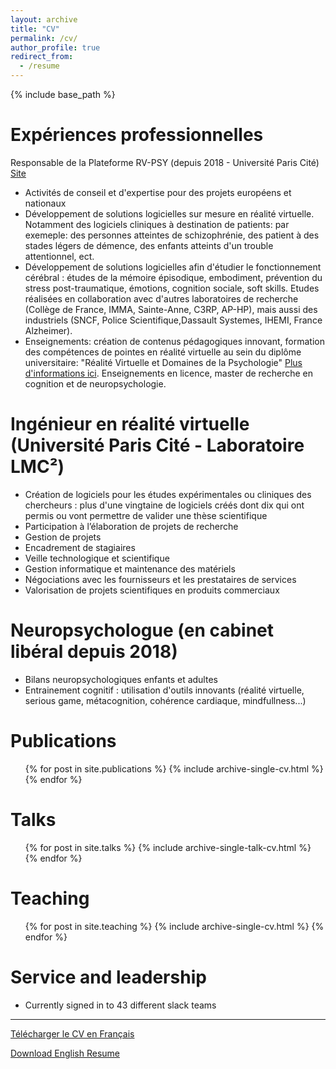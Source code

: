 ```yaml
---
layout: archive
title: "CV"
permalink: /cv/
author_profile: true
redirect_from:
  - /resume
---
```


{% include base_path %}

Expériences professionnelles
======
 Responsable de la Plateforme RV-PSY (depuis 2018 - Université Paris Cité) [Site](https://psychologie.u-paris.fr/plateforme-rv/la-plateforme-rv/)
 
  * Activités de conseil et d'expertise pour des projets européens et nationaux
  * Développement de solutions logicielles sur mesure en réalité virtuelle. Notamment des logiciels cliniques à destination de patients: par exemeple:  des personnes atteintes de schizophrénie, des patient à des stades légers de démence, des enfants atteints d'un trouble attentionnel, ect.
   * Développement de solutions logicielles afin d'étudier le fonctionnement cérébral : études de la mémoire épisodique, embodiment, prévention du stress post-traumatique, émotions, cognition sociale, soft skills. Etudes réalisées en collaboration avec d'autres laboratoires de recherche (Collège de France, IMMA, Sainte-Anne, C3RP, AP-HP), mais aussi des industriels (SNCF, Police Scientifique,Dassault Systemes, IHEMI, France Alzheimer).
   * Enseignements: création de contenus pédagogiques innovant, formation des compétences de pointes en réalité virtuelle au sein du diplôme universitaire: "Réalité Virtuelle et Domaines de la Psychologie" [Plus d'informations ici](https://odf.u-paris.fr/fr/offre-de-formation/diplome-d-universite-1/sciences-humaines-et-sociales-SHS/du-realite-virtuelle-et-domaines-de-la-psychologie-JM9B60NO.html).
   Enseignements en licence, master de recherche en cognition et de neuropsychologie.

Ingénieur en réalité virtuelle (Université Paris Cité - Laboratoire LMC²)
======
  * Création de logiciels pour les études expérimentales ou cliniques des chercheurs : plus d'une vingtaine de logiciels créés dont dix qui ont permis ou vont permettre de valider une thèse scientifique
  * Participation à l’élaboration de projets de recherche
  * Gestion de projets
  * Encadrement de stagiaires
  * Veille technologique et scientifique
  * Gestion informatique et maintenance des matériels
  * Négociations avec les fournisseurs et les prestataires de services
  * Valorisation de projets scientifiques en produits commerciaux


Neuropsychologue (en cabinet libéral depuis 2018)
======
* Bilans neuropsychologiques enfants et adultes
* Entrainement cognitif : utilisation d'outils innovants (réalité virtuelle, serious game, métacognition, cohérence cardiaque, mindfullness...)


Publications
======
  <ul>{% for post in site.publications %}
    {% include archive-single-cv.html %}
  {% endfor %}</ul>
  
Talks
======
  <ul>{% for post in site.talks %}
    {% include archive-single-talk-cv.html %}
  {% endfor %}</ul>
  
Teaching
======
  <ul>{% for post in site.teaching %}
    {% include archive-single-cv.html %}
  {% endfor %}</ul>
  
Service and leadership
======
* Currently signed in to 43 different slack teams

---

[Télécharger le CV en Français](https://alexandregastonbellegarde.github.io/files/CV_French.pdf)

[Download English Resume](https://alexandregastonbellegarde.github.io/files/CV_English.pdf)

